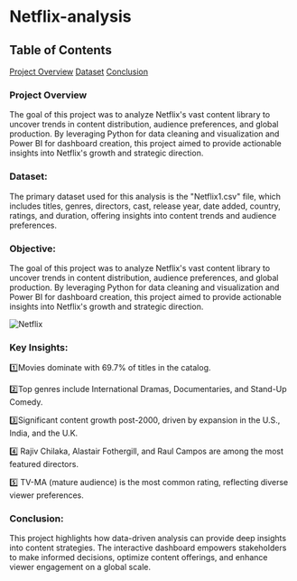 # Netflix-analysis

## Table of Contents
 [Project Overview](#project-overview) [Dataset](#dataset) [Conclusion](#conclusion)

### Project Overview
The goal of this project was to analyze Netflix's vast content library to uncover trends in content distribution, audience preferences, and global production. By leveraging Python for data cleaning and visualization and Power BI for dashboard creation, this project aimed to provide actionable insights into Netflix's growth and strategic direction.

### Dataset:
The primary dataset used for this analysis is the "Netflix1.csv" file, which includes  titles, genres, directors, cast, release year, date added, country, ratings, and duration, offering insights into content trends and audience preferences.

### Objective:
The goal of this project was to analyze Netflix's vast content library to uncover trends in content distribution, audience preferences, and global production. By leveraging Python for data cleaning and visualization and Power BI for dashboard creation, this project aimed to provide actionable insights into Netflix's growth and strategic direction.

![Netflix](https://github.com/user-attachments/assets/365176f9-3a8c-458e-b77f-a1fb74c36b8b)

### Key Insights:

1️⃣Movies dominate with 69.7% of titles in the catalog.

2️⃣Top genres include International Dramas, Documentaries, and Stand-Up Comedy.

3️⃣Significant content growth post-2000, driven by expansion in the U.S., India, and the U.K.

4️⃣ Rajiv Chilaka, Alastair Fothergill, and Raul Campos are among the most featured directors.

5️⃣ TV-MA (mature audience) is the most common rating, reflecting diverse viewer preferences.

### Conclusion:

This project highlights how data-driven analysis can provide deep insights into content strategies. The interactive dashboard empowers stakeholders to make informed decisions, optimize content offerings, and enhance viewer engagement on a global scale.
